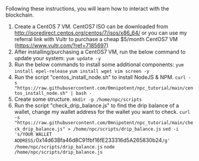 Following these instructions, you will learn how to interact with the blockchain.

1. Create a CentOS 7 VM. CentOS7 ISO can be downloaded from http://isoredirect.centos.org/centos/7/isos/x86_64/ or you can use my referral link with Vultr to purchase a cheap $5/month CentOS7 VM (https://www.vultr.com/?ref=7185697)
2. After installing/purchasing a CentOS7 VM, run the below command to update your system:
```yum update -y```
3. Run the below commands to install some additional components:
```yum install epel-release```
```yum install wget vim screen -y```
4. Run the script "centos_install_node.sh" to install NodeJS & NPM.
```curl -s "https://raw.githubusercontent.com/0mnipotent/npc_tutorial/main/centos_install_node.sh" | bash -```
5. Create some structure.
```mkdir -p /home/npc/scripts```
6. Run the script "check_drip_balance.js" to find the drip balance of a wallet, change my wallet address for the wallet you want to check.
```curl -s "https://raw.githubusercontent.com/0mnipotent/npc_tutorial/main/check_drip_balance.js" > /home/npc/scripts/drip_balance.js```
``sed -i 's/YOUR WALLET ADDRESS/``0x14d63Bfa46d8C91fbf16fE233316d5A265830b24``/g' /home/npc/scripts/drip_balance.js``
```node /home/npc/scripts/drip_balance.js```
